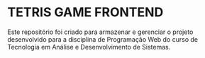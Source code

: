 # TETRIS GAME FRONTEND

Este repositório foi criado para armazenar e gerenciar o projeto desenvolvido para a disciplina de Programação Web do curso de Tecnologia em Análise e Desenvolvimento de Sistemas.